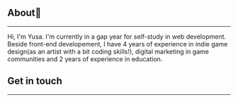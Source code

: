 ## About👋
<hr>

Hi, I'm Yusa.
I'm currently in a gap year for self-study in web development.
Beside front-end developement, I have 4 years of experience in indie game design(as an artist with a bit coding skills!), digital marketing in game communities and 2 years of experience in education.

## Get in touch
<hr>

<!--
**Anthya1104/Anthya1104** is a ✨ _special_ ✨ repository because its `README.md` (this file) appears on your GitHub profile.

Here are some ideas to get you started:

- 🔭 I’m currently working on ...
- 🌱 I’m currently learning ...
- 👯 I’m looking to collaborate on ...
- 🤔 I’m looking for help with ...
- 💬 Ask me about ...
- 📫 How to reach me: ...
- 😄 Pronouns: ...
- ⚡ Fun fact: ...
-->
